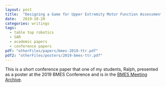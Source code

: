 ```yaml
---
layout: post
title:  "Designing a Game for Upper Extremity Motor Function Assessment Using Anki Cozmo, a Desktop Social Robot"
date:   2019-10-20
categories: writings
tags:
  - table top robotics
  - SAR
  - academic papers
  - conference papers
pdf: "otherFiles/papers/bmes-2019-ttr.pdf"
pdf2: "otherFiles/posters/2019-bmes-ttr.pdf"
---
```

This is a short conference paper that one of my students, Ralph, presented as a poster at the 2019 BMES Conference  and is in the [BMES Meeting Archive](http://submissions.mirasmart.com/SecureView/BMESArchive/radr21wkxaa.pdf).
